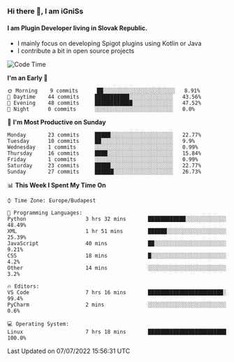 ### Hi there 👋, I am iGniSs

#### I am Plugin Developer living in Slovak Republic.
- I mainly focus on developing Spigot plugins using Kotlin or Java
- I contribute a bit in open source projects

<!--START_SECTION:waka-->
![Code Time](http://img.shields.io/badge/Code%20Time-805%20hrs%2056%20mins-blue)

**I'm an Early 🐤** 

```text
🌞 Morning    9 commits      ██░░░░░░░░░░░░░░░░░░░░░░░   8.91% 
🌆 Daytime    44 commits     ███████████░░░░░░░░░░░░░░   43.56% 
🌃 Evening    48 commits     ████████████░░░░░░░░░░░░░   47.52% 
🌙 Night      0 commits      ░░░░░░░░░░░░░░░░░░░░░░░░░   0.0%

```
📅 **I'm Most Productive on Sunday** 

```text
Monday       23 commits     █████░░░░░░░░░░░░░░░░░░░░   22.77% 
Tuesday      10 commits     ██░░░░░░░░░░░░░░░░░░░░░░░   9.9% 
Wednesday    1 commits      ░░░░░░░░░░░░░░░░░░░░░░░░░   0.99% 
Thursday     16 commits     ████░░░░░░░░░░░░░░░░░░░░░   15.84% 
Friday       1 commits      ░░░░░░░░░░░░░░░░░░░░░░░░░   0.99% 
Saturday     23 commits     █████░░░░░░░░░░░░░░░░░░░░   22.77% 
Sunday       27 commits     ██████░░░░░░░░░░░░░░░░░░░   26.73%

```


📊 **This Week I Spent My Time On** 

```text
⌚︎ Time Zone: Europe/Budapest

💬 Programming Languages: 
Python                   3 hrs 32 mins       ████████████░░░░░░░░░░░░░   48.49% 
XML                      1 hr 51 mins        ██████░░░░░░░░░░░░░░░░░░░   25.39% 
JavaScript               40 mins             ██░░░░░░░░░░░░░░░░░░░░░░░   9.21% 
CSS                      18 mins             █░░░░░░░░░░░░░░░░░░░░░░░░   4.2% 
Other                    14 mins             ░░░░░░░░░░░░░░░░░░░░░░░░░   3.2%

🔥 Editors: 
VS Code                  7 hrs 16 mins       ████████████████████████░   99.4% 
PyCharm                  2 mins              ░░░░░░░░░░░░░░░░░░░░░░░░░   0.6%

💻 Operating System: 
Linux                    7 hrs 18 mins       █████████████████████████   100.0%

```


 Last Updated on 07/07/2022 15:56:31 UTC
<!--END_SECTION:waka-->